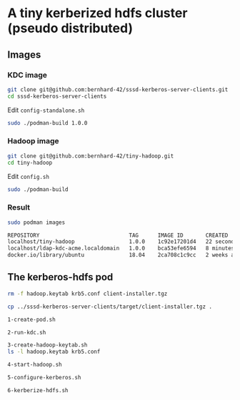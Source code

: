 # A tiny kerberized hdfs cluster (pseudo distributed)

## Images

### KDC image

```bash
git clone git@github.com:bernhard-42/sssd-kerberos-server-clients.git
cd sssd-kerberos-server-clients
```

Edit `config-standalone.sh`

```bash
sudo ./podman-build 1.0.0
```

### Hadoop image

```bash
git clone git@github.com:bernhard-42/tiny-hadoop.git
cd tiny-hadoop
```

Edit `config.sh`

```bash
sudo ./podman-build
```

### Result

```bash
sudo podman images

REPOSITORY                            TAG      IMAGE ID       CREATED          SIZE
localhost/tiny-hadoop                 1.0.0    1c92e17201d4   22 seconds ago   1.49 GB
localhost/ldap-kdc-acme.localdomain   1.0.0    bca53efe6594   8 minutes ago    248 MB
docker.io/library/ubuntu              18.04    2ca708c1c9cc   2 weeks ago      66.6 MB
```

## The kerberos-hdfs pod

```bash
rm -f hadoop.keytab krb5.conf client-installer.tgz
```

```bash
cp ../sssd-kerberos-server-clients/target/client-installer.tgz .
```

```bash
1-create-pod.sh
```

```bash
2-run-kdc.sh
```

```bash
3-create-hadoop-keytab.sh
ls -l hadoop.keytab krb5.conf
```

```bash
4-start-hadoop.sh
```

```bash
5-configure-kerberos.sh
```

```bash
6-kerberize-hdfs.sh
```